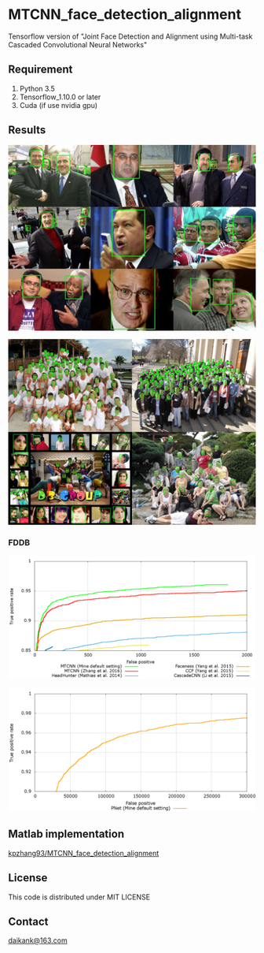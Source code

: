 # MTCNN_face_detection_alignment
Tensorflow version of "Joint Face Detection and Alignment using Multi-task Cascaded Convolutional Neural Networks"
## Requirement
1. Python 3.5
2. Tensorflow_1.10.0 or later
3. Cuda (if use nvidia gpu)
## Results
![](https://github.com/daikankan/MTCNN_face_detection_alignment/blob/master/results/lfw.jpg) 

![](https://github.com/daikankan/MTCNN_face_detection_alignment/blob/master/results/widerface.jpg) 

### FDDB
![](https://github.com/daikankan/MTCNN_face_detection_alignment/blob/master/results/discROC.png) 

![](https://github.com/daikankan/MTCNN_face_detection_alignment/blob/master/results/discROC-pnet.png) 
## Matlab implementation
[kpzhang93/MTCNN_face_detection_alignment](https://github.com/kpzhang93/MTCNN_face_detection_alignment)
## License
This code is distributed under MIT LICENSE
## Contact
daikank@163.com
